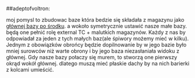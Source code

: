 ##adeptofvoltron:

 moj pomysl to zbudowac baze która bedzie się składała z magazynu jako [głównej bazy po środku](glowny_magazyn.md). a wokoło symetrycznie ustawić nasze małe bazy. będą one pełnić rolę external TC + malutkich magazynów. Każdy z nas by odpowiadał za jeden z tych małych baz(ale śpiwory możemy mieć w kilku). Jednym z obowiązków obrońcy będzie dopilnowanie by w jego bazie było mniej surowców niż warte obrony i by jego baza niezasłaniała widoku z głównej.
 Gdy nasze bazy połaczy się murem, to stworzą one pierwszy okrąd wokół głównej. dlatego muszą mieć płaskie dachy by na nich barierki z kolcami umieścić.    
 